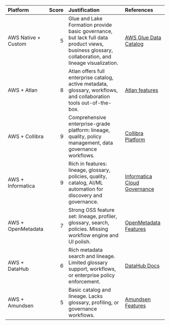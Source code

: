 | Platform            |   Score | Justification                                                                                                                                    | References                                                                                             |
|:--------------------|--------:|:-------------------------------------------------------------------------------------------------------------------------------------------------|:-------------------------------------------------------------------------------------------------------|
| AWS Native + Custom |       5 | Glue and Lake Formation provide basic governance, but lack full data product views, business glossary, collaboration, and lineage visualization. | [AWS Glue Data Catalog](https://docs.aws.amazon.com/glue/latest/dg/components-overview.html)           |
| AWS + Atlan         |       8 | Atlan offers full enterprise catalog, active metadata, glossary, workflows, and collaboration tools out-of-the-box.                              | [Atlan features](https://atlan.com/product/)                                                           |
| AWS + Collibra      |       9 | Comprehensive enterprise-grade platform: lineage, quality, policy management, data governance workflows.                                         | [Collibra Platform](https://www.collibra.com/us/en/products/data-governance)                           |
| AWS + Informatica   |       9 | Rich in features: lineage, glossary, policies, quality, catalog, AI/ML automation for discovery and governance.                                  | [Informatica Cloud Governance](https://www.informatica.com/products/data-quality/data-governance.html) |
| AWS + OpenMetadata  |       7 | Strong OSS feature set: lineage, profiler, glossary, search, policies. Missing workflow engine and UI polish.                                    | [OpenMetadata Features](https://docs.open-metadata.org/docs/introduction/features/)                    |
| AWS + DataHub       |       6 | Rich metadata search and lineage. Limited glossary support, workflows, or enterprise policy enforcement.                                         | [DataHub Docs](https://datahubproject.io/docs/introduction/what/)                                      |
| AWS + Amundsen      |       5 | Basic catalog and lineage. Lacks glossary, profiling, or governance workflows.                                                                   | [Amundsen Features](https://www.amundsen.io/amundsen/)                                                 |